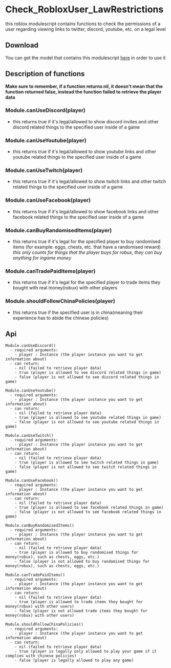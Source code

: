 # Check_RobloxUser_LawRestrictions
this roblox modulescript contains functions to check the permissions of a user regarding viewing links to twitter, discord, youtube, etc. on a legal level




## Download
You can get the model that contains this modulescript [here](https://www.roblox.com/library/8475802956/User-Law-Restrictions) in order to use it





## Description of functions

**Make sure to remember, if a function returns nil, it doesn't mean that the function returned false, instead the function failed to retrieve the player data**


### Module.canUseDiscord(player)
* this returns true if it's legal/allowed to show discord invites and other discord related things to the specified user inside of a game

### Module.canUseYoutube(player)
* this returns true if it's legal/allowed to show youtube links and other youtube related things to the specified user inside of a game

### Module.canUseTwitch(player)
* this returns true if it's legal/allowed to show twitch links and other twitch related things to the specified user inside of a game

### Module.canUseFacebook(player)
* this returns true if it's legal/allowed to show facebook links and other facebook related things to the specified user inside of a game

### Module.canBuyRandomisedItems(player)
* this returns true if it's legal for the specified player to buy randomised items (for example: eggs, chests, etc. that have a randomised reward) *this only counts for things that the player buys for robux, they can buy anything for ingame money*

### Module.canTradePaidItems(player)
* this returns true if it's legal for the specified player to trade items they bought with real money(robux) with other players

### Module.shouldFollowChinaPolicies(player)
* this returns true if the specified user is in china(meaning their experience has to abide the chinese policies)




## Api
```
Module.canUseDiscord()
  - required arguments:
    - player : Instance (the player instance you want to get information about)
  - can return:
    - nil (failed to retrieve player data)
    - true (player is allowed to see discord related things in game)
    - false (player is not allowed to see discord related things in game)
    
Module.canUseYoutube()
  - required arguments:
    - player : Instance (the player instance you want to get information about)
  - can return:
    - nil (failed to retrieve player data)
    - true (player is allowed to see youtube related things in game)
    - false (player is not allowed to see youtube related things in game)

Module.canUseTwitch()
  - required arguments:
    - player : Instance (the player instance you want to get information about)
  - can return:
    - nil (failed to retrieve player data)
    - true (player is allowed to see twitch related things in game)
    - false (player is not allowed to see twitch related things in game)

Module.canUseFacebook()
  - required arguments:
    - player : Instance (the player instance you want to get information about)
  - can return:
    - nil (failed to retrieve player data)
    - true (player is allowed to see facebook related things in game)
    - false (player is not allowed to see facebook related things in game)

Module.canBuyRandomisedItems()
  - required arguments:
    - player : Instance (the player instance you want to get information about)
  - can return:
    - nil (failed to retrieve player data)
    - true (player is allowed to buy randomised things for money(robux), such as chests, eggs, etc.)
    - false (player is not allowed to buy randomised things for money(robux), such as chests, eggs, etc.)

Module.canTradePaidItems()
  - required arguments:
    - player : Instance (the player instance you want to get information about)
  - can return:
    - nil (failed to retrieve player data)
    - true (player is allowed to trade items they bought for money(robux) with other users)
    - false (player is not allowed trade items they bought for money(robux) with other users)

Module.shouldFollowChinaPolicies()
  - required arguments:
    - player : Instance (the player instance you want to get information about)
  - can return:
    - nil (failed to retrieve player data)
    - true (player is legally only allowed to play your game if it complies with chinese policies)
    - false (player is legally allowed to play any game)

```
